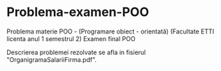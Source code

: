 # Problema-examen-POO
Problema materie POO - (Programare obiect - orientată) (Facultate ETTI licenta anul 1 semestrul 2)
Examen final POO

Descrierea problemei rezolvate se afla in fisierul "OrganigramaSalariiFirma.pdf".
